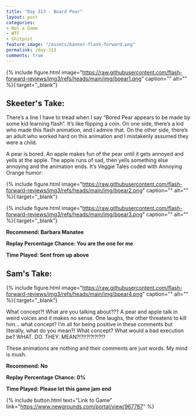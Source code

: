 ```yaml
---
title: "Day 313 - Board Pear"
layout: post
categories:
- Not a Game
- WTF
- Shitpost
feature_image: "/assets/banner-flash-forward.png"
permalink: /day-313
comments: true
---
```


{% include figure.html image="https://raw.githubusercontent.com/flash-forward-reviews/img3/refs/heads/main/img/bpear1.png" caption="" alt="" %}{:target="_blank"}
 
## Skeeter's Take:

There’s a line I have to tread when I say “Bored Pear appears to be made by some kid learning flash”. It’s like flipping a coin. On one side, there’s a kid who made this flash animation, and I admire that. On the other side, there’s an adult who worked hard on this animation and I mistakenly assumed they were a child. 

A pear is bored. An apple makes fun of the pear until it gets annoyed and yells at the apple. The apple runs of sad, then yells something else annoying and the animation ends. It’s Veggie Tales coded with Annoying Orange humor: 

{% include figure.html image="https://raw.githubusercontent.com/flash-forward-reviews/img3/refs/heads/main/img/bpear2.png" caption="" alt="" %}{:target="_blank"}

{% include figure.html image="https://raw.githubusercontent.com/flash-forward-reviews/img3/refs/heads/main/img/bpear3.png" caption="" alt="" %}{:target="_blank"}

**Recommend: Barbara Manatee**

**Replay Percentage Chance: You are the one for me**

**Time Played: Sent from up above**

## Sam's Take:

{% include figure.html image="https://raw.githubusercontent.com/flash-forward-reviews/img3/refs/heads/main/img/bpear4.png" caption="" alt="" %}{:target="_blank"}

What concept?! What are you talking about??? A pear and apple talk in weird voices and it makes no sense. One laughs, the other threatens to kill him... what concept? I’m all for being positive in these comments but literally, what do you mean?! What concept? What would a bad execution be? WHAT. DO. THEY. MEAN?!?!!?!?!?!?!?

These animations are nothing and their comments are just words. My mind is mush.

**Recommend: No**

**Replay Percentage Chance: 0%**

**Time Played: Please let this game jam end**

{% include button.html text="Link to Game" link="https://www.newgrounds.com/portal/view/967767" %}